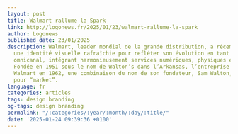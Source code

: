 ```yaml
---
layout: post
title: Walmart rallume la Spark
link: http://logonews.fr/2025/01/23/walmart-rallume-la-spark
author: Logonews
published_date: 23/01/2025
description: Walmart, leader mondial de la grande distribution, a récemment dévoilé
  une identité visuelle rafraîchie pour refléter son évolution en tant que marque
  omnicanal, intégrant harmonieusement services numériques, physiques et de santé.
  Fondée en 1951 sous le nom de Walton’s dans l’Arkansas, l’entreprise est devenue
  Walmart en 1962, une combinaison du nom de son fondateur, Sam Walton, et de “Mart”
  pour “market”.
language: fr
categories: articles
tags: design branding
og-tags: design branding
permalink: "/:categories/:year/:month/:day/:title/"
date: '2025-01-24 09:39:36 +0100'
---
```

